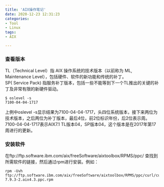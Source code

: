 ```yaml
---
title: 'AIX操作笔记'
date: 2020-12-23 12:31:23
categories: 
- Tool
- Linux
tags: 
- AIX

---
```


### 查看版本

TL（Technical Level）指 AIX 操作系统的技术版本（以前称为 ML, Maintenance Level），包括硬件、软件的新功能和传统的补丁。  
SP( Service Pack) 指服务补丁版本，包括一些不能等到下一个TL推出的关键的补丁及非常有限的新硬件驱动。  

```
$ oslevel -s
7100-04-04-1717
```

上例中oslevel -s显示结果为7100-04-04-1717，头四位系统版本，接下来两位为技术版本，之后两位为补丁版本，最后4位，前2位标识年份，后2位表示周。  
7100-04-04-1717表示AIX7.1 TL版本04，SP版本04，这个版本是在2017年第17周进行的更新。  


### 安装软件

在ftp://ftp.software.ibm.com/aix/freeSoftware/aixtoolbox/RPMS/ppc/ 查找到所需软件的链接，然后通过rpm进行安装。例如：  
```
rpm -Uvh ftp://ftp.software.ibm.com/aix/freeSoftware/aixtoolbox/RPMS/ppc/curl/curl-7.9.3-2.aix4.3.ppc.rpm
```


